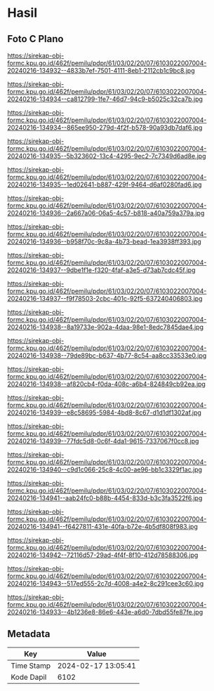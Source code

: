 # Hasil

## Foto C Plano

https://sirekap-obj-formc.kpu.go.id/462f/pemilu/pdpr/61/03/02/20/07/6103022007004-20240216-134932--4833b7ef-7501-4111-8eb1-2112cb1c9bc8.jpg

https://sirekap-obj-formc.kpu.go.id/462f/pemilu/pdpr/61/03/02/20/07/6103022007004-20240216-134934--ca812799-1fe7-46d7-94c9-b5025c32ca7b.jpg

https://sirekap-obj-formc.kpu.go.id/462f/pemilu/pdpr/61/03/02/20/07/6103022007004-20240216-134934--865ee950-279d-4f2f-b578-90a93db7daf6.jpg

https://sirekap-obj-formc.kpu.go.id/462f/pemilu/pdpr/61/03/02/20/07/6103022007004-20240216-134935--5b323602-13c4-4295-9ec2-7c7349d6ad8e.jpg

https://sirekap-obj-formc.kpu.go.id/462f/pemilu/pdpr/61/03/02/20/07/6103022007004-20240216-134935--1ed02641-b887-429f-9464-d6af0280fad6.jpg

https://sirekap-obj-formc.kpu.go.id/462f/pemilu/pdpr/61/03/02/20/07/6103022007004-20240216-134936--2a667a06-06a5-4c57-b818-a40a759a379a.jpg

https://sirekap-obj-formc.kpu.go.id/462f/pemilu/pdpr/61/03/02/20/07/6103022007004-20240216-134936--b958f70c-9c8a-4b73-bead-1ea3938ff393.jpg

https://sirekap-obj-formc.kpu.go.id/462f/pemilu/pdpr/61/03/02/20/07/6103022007004-20240216-134937--9dbe1f1e-f320-4faf-a3e5-d73ab7cdc45f.jpg

https://sirekap-obj-formc.kpu.go.id/462f/pemilu/pdpr/61/03/02/20/07/6103022007004-20240216-134937--f9f78503-2cbc-401c-92f5-637240406803.jpg

https://sirekap-obj-formc.kpu.go.id/462f/pemilu/pdpr/61/03/02/20/07/6103022007004-20240216-134938--8a19733e-902a-4daa-98e1-8edc7845dae4.jpg

https://sirekap-obj-formc.kpu.go.id/462f/pemilu/pdpr/61/03/02/20/07/6103022007004-20240216-134938--79de89bc-b637-4b77-8c54-aa8cc33533e0.jpg

https://sirekap-obj-formc.kpu.go.id/462f/pemilu/pdpr/61/03/02/20/07/6103022007004-20240216-134938--af820cb4-f0da-408c-a6b4-824849cb92ea.jpg

https://sirekap-obj-formc.kpu.go.id/462f/pemilu/pdpr/61/03/02/20/07/6103022007004-20240216-134939--e8c58695-5984-4bd8-8c67-d1d1df1302af.jpg

https://sirekap-obj-formc.kpu.go.id/462f/pemilu/pdpr/61/03/02/20/07/6103022007004-20240216-134939--77fdc5d8-0c6f-4da1-9615-7337067f0cc8.jpg

https://sirekap-obj-formc.kpu.go.id/462f/pemilu/pdpr/61/03/02/20/07/6103022007004-20240216-134940--c9d1c066-25c8-4c00-ae96-bb1c3329f1ac.jpg

https://sirekap-obj-formc.kpu.go.id/462f/pemilu/pdpr/61/03/02/20/07/6103022007004-20240216-134941--aab24fc0-b88b-4454-833d-b3c3fa3522f6.jpg

https://sirekap-obj-formc.kpu.go.id/462f/pemilu/pdpr/61/03/02/20/07/6103022007004-20240216-134941--f6427811-431e-40fa-b72e-4b5df808f983.jpg

https://sirekap-obj-formc.kpu.go.id/462f/pemilu/pdpr/61/03/02/20/07/6103022007004-20240216-134942--72116d57-29ad-4f4f-8f10-412d78588306.jpg

https://sirekap-obj-formc.kpu.go.id/462f/pemilu/pdpr/61/03/02/20/07/6103022007004-20240216-134943--517ed555-2c7d-4008-a4e2-8c291cee3c60.jpg

https://sirekap-obj-formc.kpu.go.id/462f/pemilu/pdpr/61/03/02/20/07/6103022007004-20240216-134933--4b1236e8-86e6-443e-a6d0-7dbd55fe87fe.jpg


## Metadata

| Key        | Value               |
| ---------- | ------------------- |
| Time Stamp | 2024-02-17 13:05:41 |
| Kode Dapil | 6102                |



